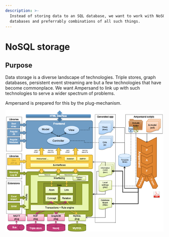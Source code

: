 ```yaml
---
description: >-
  Instead of storing data to an SQL database, we want to work with NoSQL
  databases and preferrably combinations of all such things.
---
```


# NoSQL storage

## Purpose

Data storage is a diverse landscape of technologies. Triple stores, graph databases, persistent event streaming are but a few technologies that have become commonplace. We want Ampersand to link up with such technologies to serve a wider spectrum of problems.

Ampersand is prepared for this by the plug-mechanism.

![Towards multiple types of persistence](<../.gitbook/assets/Untitled Diagram (10).png>)

